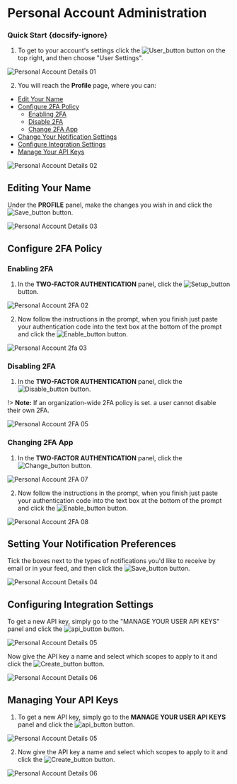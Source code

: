# Personal Account Administration

### Quick Start {docsify-ignore}
1. To get to your account's settings click the ![User_button](media/user_button.png ':size=2%') button on the top right, and then choose "User Settings".

![Personal Account Details 01](media/personal-account-details-01.png ':size=100%')

2. You will reach the **Profile** page, where you can:
  - [Edit Your Name](#editing-your-name)
  - [Configure 2FA Policy](#configure-2fa-policy)
    - [Enabling 2FA](#enabling-2fa)
    - [Disable 2FA](#disabling-2fa)
    - [Change 2FA App](#changing-2fa-app)
  - [Change Your Notification Settings](#setting-your-notification-preferences)
  - [Configure Integration Settings](#configuring-integration-settings)
  - [Manage Your API Keys](#managing-your-api-keys)

![Personal Account Details 02](media/personal-account-details-02.png ':size=100%')

## Editing Your Name
Under the **PROFILE** panel, make the changes you wish in and click the ![Save_button](media/save_button.png ':size=5%') button.

![Personal Account Details 03](media/personal-account-details-03.png ':size=100%')

## Configure 2FA Policy
### Enabling 2FA
1. In the **TWO-FACTOR AUTHENTICATION** panel, click the ![Setup_button](media/set-up_button.png ':size=10%') button.

![Personal Account 2FA 02](media/personal-account-2fa-02.png ':size=100%')

2. Now follow the instructions in the prompt, when you finish just paste your authentication code into the text box at the bottom of the prompt and click the ![Enable_button](media/enable_button.png ':size=6%') button.

![Personal Account 2fa 03](media/personal-account-2fa-03.png ':size=100%')

### Disabling 2FA
1. In the **TWO-FACTOR AUTHENTICATION** panel, click the ![Disable_button](media/disable_button.png ':size=6%') button.

!> **Note:** If an organization-wide 2FA policy is set. a user cannot disable their own 2FA.

![Personal Account 2FA 05](media/personal-account-2fa-04.png ':size=100%')

### Changing 2FA App
1. In the **TWO-FACTOR AUTHENTICATION** panel, click the ![Change_button](media/change_button.png ':size=12%') button.

![Personal Account 2FA 07](media/personal-account-2fa-04.png ':size=100%')

2. Now follow the instructions in the prompt, when you finish just paste your authentication code into the text box at the bottom of the prompt and click the ![Enable_button](media/enable_button.png ':size=6%') button.

![Personal Account 2FA 08](media/personal-account-2fa-03.png ':size=100%')

## Setting Your Notification Preferences
Tick the boxes next to the types of notifications you'd like to receive by email or in your feed, and then click the ![Save_button](media/save_button.png ':size=5%') button.

![Personal Account Details 04](media/personal-account-details-04.png ':size=100%')

## Configuring Integration Settings
To get a new API key, simply go to the "MANAGE YOUR USER API KEYS" panel and click the ![api_button](media/api_button.png ':size=15%') button.

![Personal Account Details 05](media/personal-account-details-05.png ':size=100%')

Now give the API key a name and select which scopes to apply to it and click the ![Create_button](media/create_button.png ':size=5%') button.

![Personal Account Details 06](media/personal-account-details-06.png ':size=100%')

## Managing Your API Keys
1. To get a new API key, simply go to the **MANAGE YOUR USER API KEYS** panel and click the ![api_button](media/api_button.png ':size=15%') button.

![Personal Account Details 05](media/personal-account-details-05.png ':size=100%')

2. Now give the API key a name and select which scopes to apply to it and click the ![Create_button](media/create_button.png ':size=5%') button.

![Personal Account Details 06](media/personal-account-details-06.png ':size=100%')
